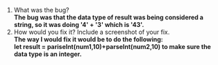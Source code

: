 1. What was the bug? <br>
**The bug was that the data type of result was being considered a string, so it was doing '4' + '3' which is '43'.** <br>
2. How would you fix it? Include a screenshot of your fix. <br>
**The way I would fix it would be to do the following:** <br>
**let result = pariseInt(num1,10)+parseInt(num2,10) to make sure the data type is an integer.**